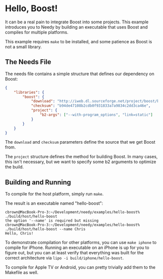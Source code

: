 Hello, Boost!
==

It can be a real pain to integrate Boost into some projects. This example introduces you to Needy by building an executable that uses Boost and compiles for multiple platforms.

This example requires `make` to be installed, and some patience as Boost is not a small library.

The Needs File
--

The needs file contains a simple structure that defines our dependency on Boost:

```json
{
    "libraries": {
        "boost": {
            "download": "http://iweb.dl.sourceforge.net/project/boost/boost/1.59.0/boost_1_59_0.tar.bz2",
            "checksum": "b94de47108b2cdb0f931833a7a9834c2dd3ca46e",
            "project": {
                "b2-args": ["--with-program_options", "link=static"]
            }
        }
    }
}
```

The `download` and `checksum` parameters define the source that we get Boost from.

The `project` structure defines the method for building Boost. In many cases, this isn't necessary, but we want to specify some b2 arguments to optimize the build.

Building and Running
--

To compile for the host platform, simply run `make`.

The result is an executable named "hello-boost":

```
cbrown@MacBook-Pro-3:~/Development/needy/examples/hello-boost% ./build/host/hello-boost
the option '--name' is required but missing
cbrown@MacBook-Pro-3:~/Development/needy/examples/hello-boost% ./build/host/hello-boost --name Chris
Hello, Chris!
```

To demonstrate compilation for other platforms, you can use `make iphone` to compile for iPhone. Running an executable on an iPhone is up for you to figure out, but you can at least verify that everything was built for the correct architecture via `lipo -i build/iphone/hello-boost`.

To compile for Apple TV or Android, you can pretty trivially add them to the Makefile as well.
